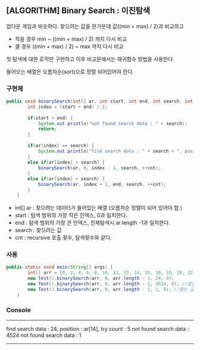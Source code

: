 ## [ALGORITHM] Binary Search : 이진탐색

업다운 게임과 비슷하다.
찾으려는 값을 한가운데 값((min + max) / 2)과 비교하고
- 작을 경우 min ~ ((min + max) / 2) 까지 다시 비교
- 클 경우 ((min + max) / 2) ~ max 까지 다시 비교

첫 탐색에 대한 로직만 구현하고 이후 비교문에서는 재귀함수 방법을 사용한다.

들어오는 배열은 오름차순(sort)으로 정렬 되어있어야 한다.


### 구현체
```java
public void binarySearch(int[] ar, int start, int end, int search, int cnt) {
		int index = (start + end) / 2;
		
		if(start > end) {
			System.out.println("not found search data : " + search);
			return;
		}
		
		if(ar[index] == search) {
			System.out.println("find search data : " + search + ", position : ar[" + index + "], try count : " + (++cnt));
		}
		else if(ar[index] > search) {
			binarySearch(ar, 0, index - 1, search, ++cnt);
		}
		else if(ar[index] < search) {
			binarySearch(ar, index + 1, end, search, ++cnt);
		}
	}
```
- int[] ar : 찾으려는 데이터가 들어있는 배열 (오름차순 정렬이 되어 있어야 함.)
- start : 탐색 범위의 가장 작은 인덱스, 0과 일치한다.
- end : 탐색 범위의 가장 큰 인덱스, 전체탐색시 ar.length -1과 일치한다.
- search : 찾으려는 값
- cnt : recursive 호출 횟수, 탐색횟수와 같다.

### 사용
```java
public static void main(String[] args) {
		int[] arr = {0, 2, 4, 6, 8, 10, 12, 13, 14, 15, 16, 18, 20, 22, 24, 26, 28, 30, 32, 50, 55, 100, 200};
		new Test().binarySearch(arr, 0, arr.length - 1, 24, 0);
		new Test().binarySearch(arr, 0, arr.length - 1, 4524, 0); //없는 값
		new Test().binarySearch(arr, 0, arr.length - 1, 1, 0); //없는 값
	}
```

### Console
---
find search data : 24, position : ar[14], try count : 5
not found search data : 4524
not found search data : 1

---